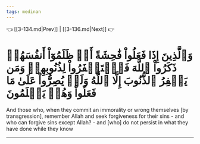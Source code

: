 ```yaml
---
tags: medinan
---
```


👈 [[3-134.md|Prev]] | [[3-136.md|Next]] 👉

# وَٱلَّذِينَ إِذَا فَعَلُواْ فَٰحِشَةً أَوۡ ظَلَمُوٓاْ أَنفُسَهُمۡ ذَكَرُواْ ٱللَّهَ فَٱسۡتَغۡفَرُواْ لِذُنُوبِهِمۡ وَمَن يَغۡفِرُ ٱلذُّنُوبَ إِلَّا ٱللَّهُ وَلَمۡ يُصِرُّواْ عَلَىٰ مَا فَعَلُواْ وَهُمۡ يَعۡلَمُونَ

And those who, when they commit an immorality or wrong themselves [by transgression], remember Allah and seek forgiveness for their sins - and who can forgive sins except Allah? - and [who] do not persist in what they have done while they know

---

